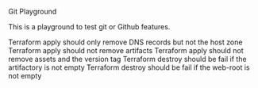 Git Playground

This is a playground to test git or Github features.

Terraform apply should only remove DNS records but not the host zone
Terraform apply should not remove artifacts
Terraform apply should not remove assets and the version tag
Terraform destroy should be fail if the artifactory is not empty
Terraform destroy should be fail if the web-root is not empty
